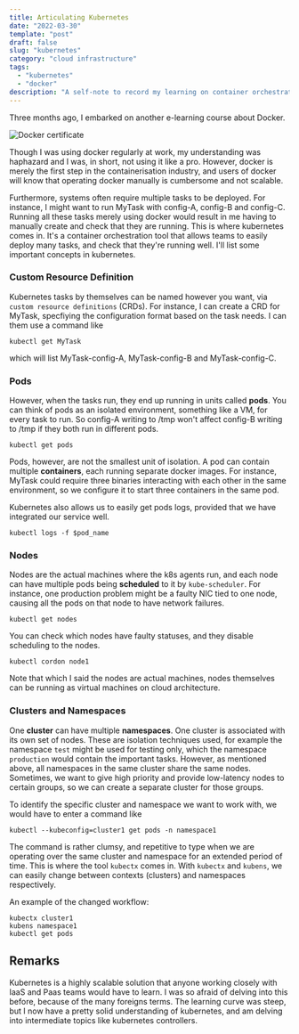 ```yaml
---
title: Articulating Kubernetes
date: "2022-03-30"
template: "post"
draft: false
slug: "kubernetes"
category: "cloud infrastructure"
tags:
  - "kubernetes"
  - "docker"
description: "A self-note to record my learning on container orchestration"
---
```


Three months ago, I embarked on another e-learning course about Docker. 

![Docker certificate](/media/docker-cert.png)

Though I was using docker regularly at work, my understanding was haphazard and I was, in short, not using it like a pro. However, docker is merely the first step in the containerisation industry, and users of docker will know that operating docker manually is cumbersome and not scalable.

Furthermore, systems often require multiple tasks to be deployed. For instance, I might want to run MyTask with config-A, config-B and config-C. Running all these tasks merely using docker would result in me having to manually create and check that they are running. This is where kubernetes comes in. It's a container orchestration tool that allows teams to easily deploy many tasks, and check that they're running well. I'll list some important concepts in kubernetes.

### Custom Resource Definition

Kubernetes tasks by themselves can be named however you want, via `custom resource definitions` (CRDs). For instance, I can create a CRD for MyTask, specfiying the configuration format based on the task needs. I can them use a command like 

	kubectl get MyTask
	
which will list MyTask-config-A, MyTask-config-B and MyTask-config-C.

### Pods

However, when the tasks run, they end up running in units called **pods**. You can think of pods as an isolated environment, something like a VM, for every task to run. So config-A writing to /tmp won't affect config-B writing to /tmp if they both run in different pods.

	kubectl get pods
	
Pods, however, are not the smallest unit of isolation. A pod can contain multiple **containers**, each running separate docker images. For instance, MyTask could require three binaries interacting with each other in the same environment, so we configure it to start three containers in the same pod.

Kubernetes also allows us to easily get pods logs, provided that we have integrated our service well.

	kubectl logs -f $pod_name

### Nodes

Nodes are the actual machines where the k8s agents run, and each node can have multiple pods being **scheduled** to it by `kube-scheduler`. For instance, one production problem might be a faulty NIC tied to one node, causing all the pods on that node to have network failures.

	kubectl get nodes
	
You can check which nodes have faulty statuses, and they disable scheduling to the nodes.

	kubectl cordon node1
	
Note that which I said the nodes are actual machines, nodes themselves can be running as virtual machines on cloud architecture.

### Clusters and Namespaces

One **cluster** can have multiple **namespaces**. One cluster is associated with its own set of nodes. These are isolation techniques used, for example the namespace `test` might be used for testing only, which the namespace `production` would contain the important tasks. However, as mentioned above, all namespaces in the same cluster share the same nodes. Sometimes, we want to give high priority and provide low-latency nodes to certain groups, so we can create a separate cluster for those groups.

To identify the specific cluster and namespace we want to work with, we would have to enter a command like

	kubectl --kubeconfig=cluster1 get pods -n namespace1
	
The command is rather clumsy, and repetitive to type when we are operating over the same cluster and namespace for an extended period of time. This is where the tool `kubectx` comes in. With `kubectx` and `kubens`, we can easily change between contexts (clusters) and namespaces respectively.

An example of the changed workflow:

	kubectx cluster1
	kubens namespace1
	kubectl get pods
	
## Remarks

Kubernetes is a highly scalable solution that anyone working closely with IaaS and Paas teams would have to learn. I was so afraid of delving into this before, because of the many foreigns terms. The learning curve was steep, but I now have a pretty solid understanding of kubernetes, and am delving into intermediate topics like kubernetes controllers.
